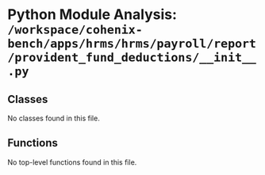 # Python Module Analysis: `/workspace/cohenix-bench/apps/hrms/hrms/payroll/report/provident_fund_deductions/__init__.py`

## Classes

No classes found in this file.


## Functions

No top-level functions found in this file.
